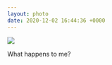 ```yaml
---
layout: photo
date: 2020-12-02 16:44:36 +0000
---
```

![](https://lildude.github.io/dev-micropub-pages/images/7ce8b9180325.jpg)
  
What happens to me?
